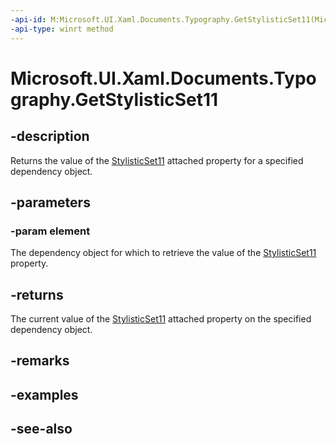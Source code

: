 ```yaml
---
-api-id: M:Microsoft.UI.Xaml.Documents.Typography.GetStylisticSet11(Microsoft.UI.Xaml.DependencyObject)
-api-type: winrt method
---
```


<!-- Method syntax
public bool GetStylisticSet11(Windows.UI.Xaml.DependencyObject element)
-->

# Microsoft.UI.Xaml.Documents.Typography.GetStylisticSet11

## -description
Returns the value of the [StylisticSet11](/windows/winui/api/microsoft.ui.xaml.documents.typography#xaml-attached-properties) attached property for a specified dependency object.

## -parameters
### -param element
The dependency object for which to retrieve the value of the [StylisticSet11](/windows/winui/api/microsoft.ui.xaml.documents.typography#xaml-attached-properties) property.

## -returns
The current value of the [StylisticSet11](/windows/winui/api/microsoft.ui.xaml.documents.typography#xaml-attached-properties) attached property on the specified dependency object.

## -remarks

## -examples

## -see-also

